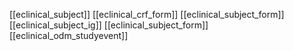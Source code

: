 [[eclinical_subject]]
[[eclinical_crf_form]]
[[eclinical_subject_form]]
[[eclinical_subject_ig]]
[[eclinical_subject_form]]
[[eclinical_odm_studyevent]]